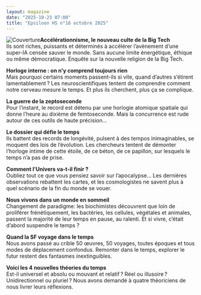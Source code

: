 ```yaml
---
layout: magazine
date: "2025-10-23 07:00"
title: "Epsiloon HS n°16 octobre 2025"
---
```

![Couverture](/img/epsiloon-hsn16.png)**Accélérationnisme, le nouveau culte de la Big Tech**  
Ils sont riches, puissants et déterminés à accélérer l’avènement d’une super-IA censée sauver le monde. Sans aucune limite énergétique, éthique ou même démocratique. Enquête sur la nouvelle religion de la Big Tech.

**Horloge interne : on n’y comprend toujours rien**  
Mais pourquoi certains moments passent-ils si vite, quand d’autres s’étirent lamentablement ? Les neuroscientifiques tentent de comprendre comment notre cerveau mesure le temps. Et plus ils cherchent, plus ça se complique.

**La guerre de la zeptoseconde**  
Pour l’instant, le record est détenu par une horlogie atomique spatiale qui donne l’heure au dixième de femtoseconde. Mais la concurrence est rude autour de ces outils de haute précision…

**Le dossier qui défie le temps**  
Ils battent des records de longévité, pulsent à des tempos inimaginables, se moquent des lois de l’évolution. Les chercheurs tentent de démonter l’horloge intime de cette étoile, de ce béton, de ce papillon, sur lesquels le temps n’a pas de prise.

**Comment l'Univers va-t-il finir ?**  
Oubliez tout ce que vous pensiez savoir sur l’apocalypse… Les dernières observations rebattent les cartes, et les cosmologistes ne savent plus à quel scénario de la fin du monde se vouer.

**Nous vivons dans un monde en sommeil**  
Changement de paradigme: les biochimistes découvrent que loin de proliférer frénétiquement, les bactéries, les cellules, végétales et animales, passent la majorité de leur temps en pause, au ralenti. Et si vivre, c’était d’abord suspendre le temps ?

**Quand la SF voyage dans le temps**  
Nous avons passé au crible 50 œuvres, 50 voyages, toutes époques et tous modes de déplacement confondus. Remonter dans le temps, explorer le futur restent des fantasmes inextinguibles.

**Voici les 4 nouvelles théories du temps**  
Est-il universel et absolu ou mouvant et relatif ? Réel ou illusoire ? Unidirectionnel ou pluriel ? Nous avons demandé à quatre théoriciens de nous livrer leurs réflexions.